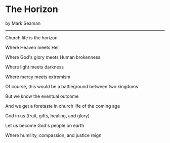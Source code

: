 # The Horizon

by Mark Seaman

---

Church life is the horizon

Where Heaven meets Hell

Where God's glory meets Human brokenness

Where light meets darkness

Where mercy meets extremism

Of course, this would be a battleground between two kingdoms

But we know the eventual outcome

And we get a foretaste in church life of the coming age

God in us (fruit, gifts, healing, and glory)

Let us become God's people on earth

Where humility, compassion, and justice reign


